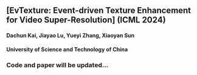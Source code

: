 [EvTexture: Event-driven Texture Enhancement for Video Super-Resolution] (ICML 2024)
---
#### Dachun Kai, Jiayao Lu, Yueyi Zhang, Xiaoyan Sun
#### University of Science and Technology of China

### Code and paper will be updated...
